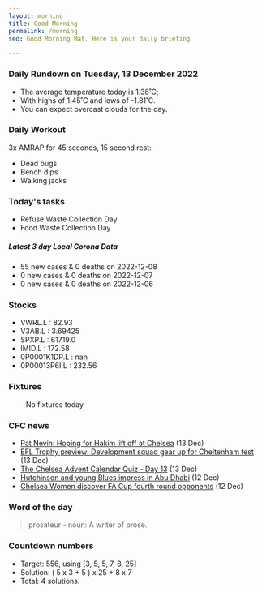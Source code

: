 ```yaml
---
layout: morning
title: Good Morning
permalink: /morning
seo: Good Morning Mat, Here is your daily briefing

---
```


<!-- weather_marker starts -->
### Daily Rundown on Tuesday, 13 December 2022

- The average temperature today is 1.36˚C;
- With highs of 1.45˚C and lows of -1.81˚C.
- You can expect overcast clouds for the day.

<!-- weather_marker ends -->

### Daily Workout
<!-- workout_marker starts -->
3x AMRAP for 45 seconds, 15 second rest:

- Dead bugs
- Bench dips
- Walking jacks

<!-- workout_marker ends -->

### Today's tasks
<!-- task_marker starts -->
- Refuse Waste Collection Day
- Food Waste Collection Day

<!-- task_marker ends -->

<!-- c19_marker starts -->
##### Latest 3 day Local Corona Data

- 55 new cases & 0 deaths on 2022-12-08
- 0 new cases & 0 deaths on 2022-12-07
- 0 new cases & 0 deaths on 2022-12-06

<!-- c19_marker ends -->

### Stocks

<!-- stocks_marker starts -->

- VWRL.L : 82.93
- V3AB.L : 3.69425
- SPXP.L : 61719.0
- IMID.L : 172.58
- 0P0001K1DP.L : nan
- 0P00013P6I.L : 232.56

<!-- stocks_marker ends -->

### Fixtures

<!-- sports_marker starts -->

<ul>
- No fixtures today</ul>

<!-- sports_marker ends -->

### CFC news

<!-- cfc_marker starts -->
- [Pat Nevin: Hoping for Hakim lift off at Chelsea](https://chelseafc.com/en/news/article/pat-nevin-hoping-for-hakim-lift-off-at-chelsea) (13 Dec)
- [EFL Trophy preview: Development squad gear up for Cheltenham test](https://chelseafc.com/en/news/article/efl-trophy-preview-development-squad-gear-up-for-cheltenham-test) (13 Dec)
- [The Chelsea Advent Calendar Quiz - Day 13](https://chelseafc.com/en/news/article/the-chelsea-advent-calendar-quiz-day-13) (13 Dec)
- [Hutchinson and young Blues impress in Abu Dhabi](https://chelseafc.com/en/video/hutchinson-and-young-blues-impress-in-abu-dhabi) (12 Dec)
- [Chelsea Women discover FA Cup fourth round opponents](https://chelseafc.com/en/news/article/chelsea-women-discover-fa-cup-fourth-round-opponents) (12 Dec)

<!-- cfc_marker ends -->

### Word of the day
<!-- word_marker starts -->

 > prosateur - noun: A writer of prose.

<!-- word_marker ends -->

### Countdown numbers
<!-- game_marker starts -->

- Target: 556, using [3, 5, 5, 7, 8, 25]
- Solution: ( 5 x 3 + 5 ) x 25 + 8 x 7
- Total: 4 solutions.

<!-- game_marker ends -->